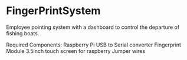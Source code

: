 # FingerPrintSystem
Employee pointing system with a dashboard to control the departure of fishing boats.

Required Components:
  Raspberry Pi
  USB to Serial converter
  Fingerprint Module
  3.5inch touch screen for raspberry
  Jumper wires
